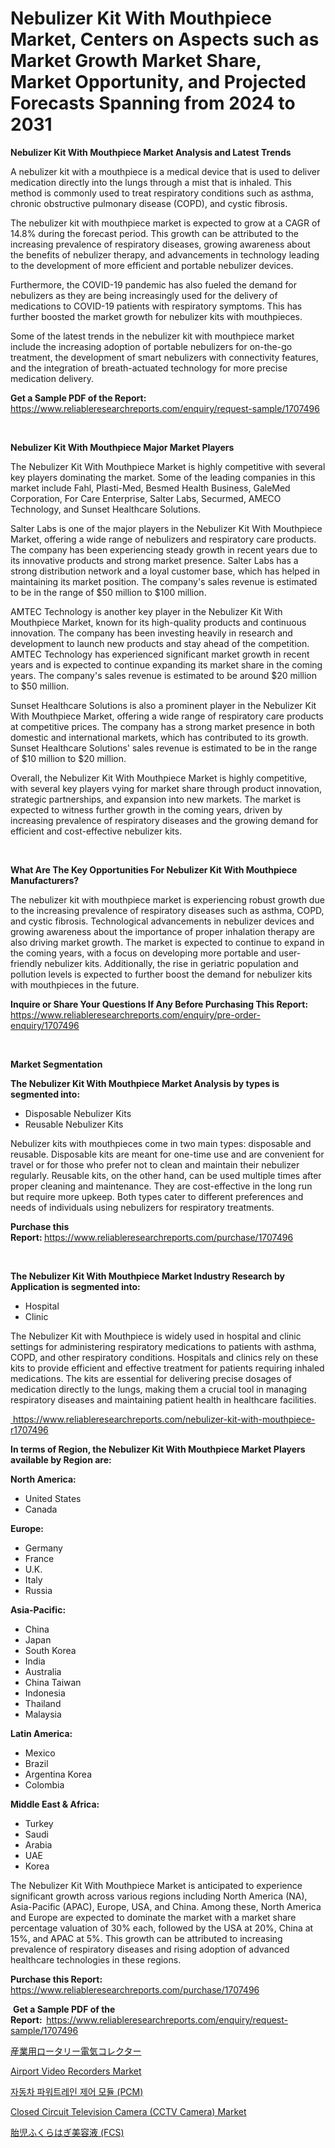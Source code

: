 <p><h1>Nebulizer Kit With Mouthpiece Market, Centers on Aspects such as Market Growth Market Share, Market Opportunity, and Projected Forecasts Spanning from 2024 to 2031</h1></p><p><strong>Nebulizer Kit With Mouthpiece Market Analysis and Latest Trends</strong></p>
<p><p>A nebulizer kit with a mouthpiece is a medical device that is used to deliver medication directly into the lungs through a mist that is inhaled. This method is commonly used to treat respiratory conditions such as asthma, chronic obstructive pulmonary disease (COPD), and cystic fibrosis.</p><p>The nebulizer kit with mouthpiece market is expected to grow at a CAGR of 14.8% during the forecast period. This growth can be attributed to the increasing prevalence of respiratory diseases, growing awareness about the benefits of nebulizer therapy, and advancements in technology leading to the development of more efficient and portable nebulizer devices.</p><p>Furthermore, the COVID-19 pandemic has also fueled the demand for nebulizers as they are being increasingly used for the delivery of medications to COVID-19 patients with respiratory symptoms. This has further boosted the market growth for nebulizer kits with mouthpieces.</p><p>Some of the latest trends in the nebulizer kit with mouthpiece market include the increasing adoption of portable nebulizers for on-the-go treatment, the development of smart nebulizers with connectivity features, and the integration of breath-actuated technology for more precise medication delivery.</p></p>
<p><strong>Get a Sample PDF of the Report:&nbsp;</strong> <a href="https://www.reliableresearchreports.com/enquiry/request-sample/1707496">https://www.reliableresearchreports.com/enquiry/request-sample/1707496</a></p>
<p>&nbsp;</p>
<p><strong>Nebulizer Kit With Mouthpiece Major Market Players</strong></p>
<p><p>The Nebulizer Kit With Mouthpiece Market is highly competitive with several key players dominating the market. Some of the leading companies in this market include Fahl, Plasti-Med, Besmed Health Business, GaleMed Corporation, For Care Enterprise, Salter Labs, Securmed, AMECO Technology, and Sunset Healthcare Solutions.</p><p>Salter Labs is one of the major players in the Nebulizer Kit With Mouthpiece Market, offering a wide range of nebulizers and respiratory care products. The company has been experiencing steady growth in recent years due to its innovative products and strong market presence. Salter Labs has a strong distribution network and a loyal customer base, which has helped in maintaining its market position. The company's sales revenue is estimated to be in the range of $50 million to $100 million.</p><p>AMTEC Technology is another key player in the Nebulizer Kit With Mouthpiece Market, known for its high-quality products and continuous innovation. The company has been investing heavily in research and development to launch new products and stay ahead of the competition. AMTEC Technology has experienced significant market growth in recent years and is expected to continue expanding its market share in the coming years. The company's sales revenue is estimated to be around $20 million to $50 million.</p><p>Sunset Healthcare Solutions is also a prominent player in the Nebulizer Kit With Mouthpiece Market, offering a wide range of respiratory care products at competitive prices. The company has a strong market presence in both domestic and international markets, which has contributed to its growth. Sunset Healthcare Solutions' sales revenue is estimated to be in the range of $10 million to $20 million.</p><p>Overall, the Nebulizer Kit With Mouthpiece Market is highly competitive, with several key players vying for market share through product innovation, strategic partnerships, and expansion into new markets. The market is expected to witness further growth in the coming years, driven by increasing prevalence of respiratory diseases and the growing demand for efficient and cost-effective nebulizer kits.</p></p>
<p>&nbsp;</p>
<p><strong>What Are The Key Opportunities For Nebulizer Kit With Mouthpiece Manufacturers?</strong></p>
<p><p>The nebulizer kit with mouthpiece market is experiencing robust growth due to the increasing prevalence of respiratory diseases such as asthma, COPD, and cystic fibrosis. Technological advancements in nebulizer devices and growing awareness about the importance of proper inhalation therapy are also driving market growth. The market is expected to continue to expand in the coming years, with a focus on developing more portable and user-friendly nebulizer kits. Additionally, the rise in geriatric population and pollution levels is expected to further boost the demand for nebulizer kits with mouthpieces in the future.</p></p>
<p><strong>Inquire or Share Your Questions If Any Before Purchasing This Report:</strong> <a href="https://www.reliableresearchreports.com/enquiry/pre-order-enquiry/1707496">https://www.reliableresearchreports.com/enquiry/pre-order-enquiry/1707496</a></p>
<p>&nbsp;</p>
<p><strong>Market Segmentation</strong></p>
<p><strong>The Nebulizer Kit With Mouthpiece Market Analysis by types is segmented into:</strong></p>
<p><ul><li>Disposable Nebulizer Kits</li><li>Reusable Nebulizer Kits</li></ul></p>
<p><p>Nebulizer kits with mouthpieces come in two main types: disposable and reusable. Disposable kits are meant for one-time use and are convenient for travel or for those who prefer not to clean and maintain their nebulizer regularly. Reusable kits, on the other hand, can be used multiple times after proper cleaning and maintenance. They are cost-effective in the long run but require more upkeep. Both types cater to different preferences and needs of individuals using nebulizers for respiratory treatments.</p></p>
<p><strong>Purchase this Report:&nbsp;</strong><a href="https://www.reliableresearchreports.com/purchase/1707496">https://www.reliableresearchreports.com/purchase/1707496</a></p>
<p>&nbsp;</p>
<p><strong>The Nebulizer Kit With Mouthpiece Market Industry Research by Application is segmented into:</strong></p>
<p><ul><li>Hospital</li><li>Clinic</li></ul></p>
<p><p>The Nebulizer Kit with Mouthpiece is widely used in hospital and clinic settings for administering respiratory medications to patients with asthma, COPD, and other respiratory conditions. Hospitals and clinics rely on these kits to provide efficient and effective treatment for patients requiring inhaled medications. The kits are essential for delivering precise dosages of medication directly to the lungs, making them a crucial tool in managing respiratory diseases and maintaining patient health in healthcare facilities.</p></p>
<p><a href="https://www.reliableresearchreports.com/nebulizer-kit-with-mouthpiece-r1707496">&nbsp;https://www.reliableresearchreports.com/nebulizer-kit-with-mouthpiece-r1707496</a></p>
<p><strong>In terms of Region, the Nebulizer Kit With Mouthpiece Market Players available by Region are:</strong></p>
<p>
    <p> <strong> North America: </strong>
        <ul>
            <li>United States</li>
            <li>Canada</li>
        </ul>
        </p> 
    <p> <strong> Europe: </strong>
        <ul>
            <li>Germany</li>
            <li>France</li>
            <li>U.K.</li>
            <li>Italy</li>
            <li>Russia</li>
        </ul>
        </p> 
    <p> <strong> Asia-Pacific: </strong>
        <ul>
            <li>China</li>
            <li>Japan</li>
            <li>South Korea</li>
            <li>India</li>
            <li>Australia</li>
            <li>China Taiwan</li>
            <li>Indonesia</li>
            <li>Thailand</li>
            <li>Malaysia</li>
        </ul>
        </p> 
    <p> <strong> Latin America: </strong>
        <ul>
            <li>Mexico</li>
            <li>Brazil</li>
            <li>Argentina Korea</li>
            <li>Colombia</li>
        </ul>
        </p> 
    <p> <strong> Middle East & Africa: </strong>
        <ul>
            <li>Turkey</li>
            <li>Saudi</li>
            <li>Arabia</li>
            <li>UAE</li>
            <li>Korea</li>
        </ul>
    </p>
    </p>
<p><p>The Nebulizer Kit With Mouthpiece Market is anticipated to experience significant growth across various regions including North America (NA), Asia-Pacific (APAC), Europe, USA, and China. Among these, North America and Europe are expected to dominate the market with a market share percentage valuation of 30% each, followed by the USA at 20%, China at 15%, and APAC at 5%. This growth can be attributed to increasing prevalence of respiratory diseases and rising adoption of advanced healthcare technologies in these regions.</p></p>
<p><strong>Purchase this Report: </strong><a href="https://www.reliableresearchreports.com/purchase/1707496">https://www.reliableresearchreports.com/purchase/1707496</a></p>
<p>&nbsp;<strong>Get a Sample PDF of the Report:&nbsp;&nbsp;</strong><a href="https://www.reliableresearchreports.com/enquiry/request-sample/1707496">https://www.reliableresearchreports.com/enquiry/request-sample/1707496</a></p>
<p><strong></strong></p>
<p><p><a href="https://github.com/moulafa/Market-Research-Report-List-1/blob/main/7146911103328.md">産業用ロータリー電気コレクター</a></p><p><a href="https://github.com/Paul14Anderson63/Market-Research-Report-List-4/blob/main/airport-video-recorders-market.md">Airport Video Recorders Market</a></p><p><a href="https://github.com/RonSpencer61/Market-Research-Report-List-1/blob/main/882545796797.md">자동차 파워트레인 제어 모듈 (PCM)</a></p><p><a href="https://github.com/guneycigdem35/Market-Research-Report-List-3/blob/main/closed-circuit-television-camera-cctv-camera-market.md">Closed Circuit Television Camera (CCTV Camera) Market</a></p><p><a href="https://github.com/SantosDicki04/Market-Research-Report-List-1/blob/main/2299238103329.md">胎児ふくらはぎ美容液 (FCS)</a></p></p>